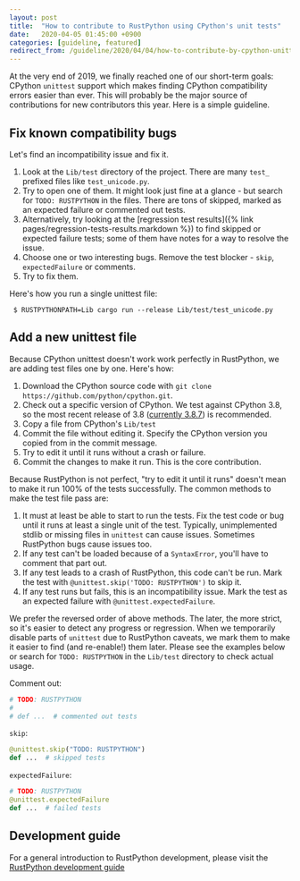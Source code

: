```yaml
---
layout: post
title:  "How to contribute to RustPython using CPython's unit tests"
date:   2020-04-05 01:45:00 +0900
categories: [guideline, featured]
redirect_from: /guideline/2020/04/04/how-to-contribute-by-cpython-unittest.html
---
```


At the very end of 2019, we finally reached one of our short-term goals: CPython `unittest` support which makes finding CPython compatibility errors easier than ever.
This will probably be the major source of contributions for new contributors this year. Here is a simple guideline.

## Fix known compatibility bugs
Let's find an incompatibility issue and fix it.
1. Look at the `Lib/test` directory of the project. There are many `test_` prefixed files like `test_unicode.py`.
2. Try to open one of them. It might look just fine at a glance - but search for `TODO: RUSTPYTHON` in the files. There are tons of skipped, marked as an expected failure or commented out tests.
  1. Alternatively, try looking at the [regression test results]({% link pages/regression-tests-results.markdown %}) to find skipped or expected failure tests; some of them have
     notes for a way to resolve the issue.
3. Choose one or two interesting bugs. Remove the test blocker - `skip`, `expectedFailure` or comments.
4. Try to fix them.

Here's how you run a single unittest file:

` $ RUSTPYTHONPATH=Lib cargo run --release Lib/test/test_unicode.py`

## Add a new unittest file
Because CPython unittest doesn't work work perfectly in RustPython, we are adding test files one by one. Here's how:
1. Download the CPython source code with `git clone https://github.com/python/cpython.git`.
2. Check out a specific version of CPython. We test against CPython 3.8, so the most recent release of 3.8 ([currently 3.8.7](https://www.python.org/doc/versions/)) is recommended.
3. Copy a file from CPython's `Lib/test`
4. Commit the file without editing it. Specify the CPython version you copied from in the commit message.
5. Try to edit it until it runs without a crash or failure.
6. Commit the changes to make it run. This is the core contribution.

Because RustPython is not perfect, "try to edit it until it runs" doesn't mean to make it run 100% of the tests successfully. The common methods to make the test file pass are:
1. It must at least be able to start to run the tests. Fix the test code or bug until it runs at least a single unit of the test. Typically, unimplemented stdlib or missing files in `unittest` can cause issues. Sometimes RustPython bugs cause issues too.
2. If any test can't be loaded because of a `SyntaxError`, you'll have to comment that part out.
3. If any test leads to a crash of RustPython, this code can't be run. Mark the test with `@unittest.skip('TODO: RUSTPYTHON')` to skip it.
4. If any test runs but fails, this is an incompatibility issue. Mark the test as an expected failure with `@unittest.expectedFailure`.

We prefer the reversed order of above methods. The later, the more strict, so it's easier to detect any progress or regression.
When we temporarily disable parts of `unittest` due to RustPython caveats, we mark them to make it easier to find (and re-enable!) them later. Please see the examples below or search for `TODO: RUSTPYTHON` in the `Lib/test` directory to check actual usage.

Comment out:
```python
# TODO: RUSTPYTHON
#
# def ...  # commented out tests
```

`skip`:
```python
@unittest.skip("TODO: RUSTPYTHON")
def ...  # skipped tests
```

`expectedFailure`:
```python
# TODO: RUSTPYTHON
@unittest.expectedFailure
def ...  # failed tests
```

## Development guide
For a general introduction to RustPython development, please visit the [RustPython development guide](https://github.com/RustPython/RustPython/blob/master/DEVELOPMENT.md)

